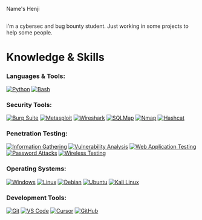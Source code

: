 Name's Henji
##
i'm a cybersec and bug bounty student. Just working in some projects to help some people.
#
# Knowledge & Skills

### Languages & Tools:

[![Python](https://img.shields.io/badge/Python-3776AB?style=for-the-badge&logo=python&logoColor=white)](#)
[![Bash](https://img.shields.io/badge/Bash-4EAA25?style=for-the-badge&logo=gnu-bash&logoColor=white)](#)

### Security Tools:

[![Burp Suite](https://img.shields.io/badge/Burp%20Suite-FF6633?style=for-the-badge&logo=burp-suite&logoColor=white)](#)
[![Metasploit](https://img.shields.io/badge/Metasploit-2A2A2A?style=for-the-badge&logo=metasploit&logoColor=white)](#)
[![Wireshark](https://img.shields.io/badge/Wireshark-1679A7?style=for-the-badge&logo=wireshark&logoColor=white)](#)
[![SQLMap](https://img.shields.io/badge/SQLMap-000000?style=for-the-badge&logo=sql&logoColor=white)](#)
[![Nmap](https://img.shields.io/badge/Nmap-0E83CD?style=for-the-badge&logo=nmap&logoColor=white)](#)
[![Hashcat](https://img.shields.io/badge/Hashcat-000000?style=for-the-badge&logo=hashcat&logoColor=white)](#)


### Penetration Testing:

[![Information Gathering](https://img.shields.io/badge/Information%20Gathering-FF6B6B?style=for-the-badge&logoColor=white)](#)
[![Vulnerability Analysis](https://img.shields.io/badge/Vulnerability%20Analysis-4D96FF?style=for-the-badge&logoColor=white)](#)
[![Web Application Testing](https://img.shields.io/badge/Web%20Application%20Testing-6BCB77?style=for-the-badge&logoColor=white)](#)
[![Password Attacks](https://img.shields.io/badge/Password%20Attacks-FFB100?style=for-the-badge&logoColor=white)](#)
[![Wireless Testing](https://img.shields.io/badge/Wireless%20Testing-9772FB?style=for-the-badge&logoColor=white)](#)

### Operating Systems:

[![Windows](https://img.shields.io/badge/Windows-0078D6?style=for-the-badge&logo=windows&logoColor=white)](#)
[![Linux](https://img.shields.io/badge/Linux-FCC624?style=for-the-badge&logo=linux&logoColor=black)](#)
[![Debian](https://img.shields.io/badge/Debian-A81D33?style=for-the-badge&logo=debian&logoColor=white)](#)
[![Ubuntu](https://img.shields.io/badge/Ubuntu-E95420?style=for-the-badge&logo=ubuntu&logoColor=white)](#)
[![Kali Linux](https://img.shields.io/badge/Kali_Linux-557C94?style=for-the-badge&logo=kali-linux&logoColor=white)](#)

### Development Tools:

[![Git](https://img.shields.io/badge/Git-F05032?style=for-the-badge&logo=git&logoColor=white)](#)
[![VS Code](https://img.shields.io/badge/VS%20Code-007ACC?style=for-the-badge&logo=visual-studio-code&logoColor=white)](#)
[![Cursor](https://img.shields.io/badge/Cursor-000000?style=for-the-badge&logo=cursor&logoColor=white)](#)
[![GitHub](https://img.shields.io/badge/GitHub-181717?style=for-the-badge&logo=github&logoColor=white)](#)

#




          
          





